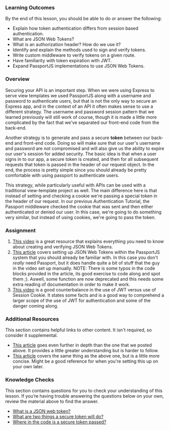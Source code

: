 ### Learning Outcomes
By the end of this lesson, you should be able to do or answer the following:

- Explain how token authentication differs from session based authentication.
- What are JSON Web Tokens? 
- What is an authorization header? How do we use it?
- Identify and explain the methods used to sign and verify tokens.
- Write custom middleware to verify tokens on a given route.
- Have familiarity with token expiration with JWT.
- Expand PassportJS implementations to use JSON Web Tokens.

### Overview
Securing your API is an important step. When we were using Express to serve view templates we used PassportJS along with a username and password to authenticate users, but that is not the only way to secure an Express app, and in the context of an API it often makes sense to use a different strategy.  The username and password session pattern that we learned previously will still work of course, though it is made a little more complicated by the fact that we've separated our front-end code from the back-end.

Another strategy is to generate and pass a secure **token** between our back-end and front-end code.  <span id='secure-token'>Doing so will make sure that our user's username and password are not compromised and will also give us the ability to expire our user's session for added security</span>. The basic idea is that when a user signs in to our app, a secure token is created, and then for all subsequent requests <span id='pass-token'>that token is passed in the header of our request object</span>. In the end, the process is pretty simple since you should already be pretty comfortable with using passport to authenticate users.

This strategy, while particularly useful with APIs can be used with a traditional view-template project as well. The main difference here is that instead of setting and checking a cookie we're passing a special token in the header of our request. In our previous Authentication Tutorial, the Passport middleware checked the cookie that was sent and then either authenticated or denied our user. In this case, we're going to do something very similar, but instead of using cookies, we're going to pass the token.


### Assignment

<div class="lesson-content__panel" markdown="1">

1. [This video](https://www.youtube.com/watch?v=7nafaH9SddU) is a great resource that explains everything you need to know about creating and verifying JSON Web Tokens.
2. [This article](https://dev.to/_arpy/learn-using-jwt-with-passport-authentication-22n8) covers setting up JSON Web Tokens within the PassportJS system that you should already be familiar with. In this case you don't _really_ need Passport, but it does handle quite a bit of stuff that the guy in the video set up manually. NOTE: There is some typos in the code blocks provided in the article, its good exercise to code along and spot them ;). Aswell, some function are now deprecated and this needs some extra reading of documentation in order to make it work.
3. [This video](https://www.youtube.com/watch?v=JdGOb7AxUo0) is a good counterbalance in the use of JWT versus use of Session Cookie. It states some facts and is a good way to comprehend a larger scope of the use of JWT for authentication and some of the danger coming along.

</div>


### Additional Resources
This section contains helpful links to other content. It isn't required, so consider it supplemental.

- [This article](https://laptrinhx.com/a-practical-guide-for-jwt-authentication-using-node-js-and-express-917791379/) goes even further in depth than the one that we posted above. It provides a little greater understanding but is harder to follow. 
- [This article](https://medium.com/@paul.allies/stateless-auth-with-express-passport-jwt-7a55ffae0a5c) covers the same thing as the above one, but is a little more concise.  Might be a good reference for when you're setting this up on your own later.


### Knowledge Checks 
This section contains questions for you to check your understanding of this lesson. If you’re having trouble answering the questions below on your own, review the material above to find the answer.

- <a class='knowledge-check-link' href='https://dev.to/_arpy/learn-using-jwt-with-passport-authentication-22n8'>What is a JSON web token?</a>
- <a class='knowledge-check-link' href='#secure-token'>What are two things a secure token will do?</a>
- <a class='knowledge-check-link' href='#pass-token'>Where in the code is a secure token passed?</a>
